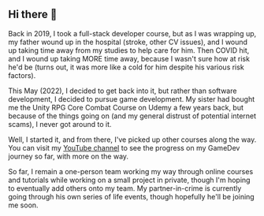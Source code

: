 ## Hi there 👋

Back in 2019, I took a full-stack developer course, but as I was wrapping up, my father wound up in the hospital (stroke, other CV issues), and I wound up taking time away from my studies to help care for him. Then COVID hit, and I wound up taking MORE time away, because I wasn't sure how at risk he'd be (turns out, it was more like a cold for him despite his various risk factors).

This May (2022), I decided to get back into it, but rather than software development, I decided to pursue game development. My sister had bought me the Unity RPG Core Combat Course on Udemy a few years back, but because of the things going on (and my general distrust of potential internet scams), I never got around to it.

Well, I started it, and from there, I've picked up other courses along the way. You can visit my [YouTube channel](https://www.youtube.com/watch?v=AEQ0rpDtVDw&list=PL1GwWULXipdAjLh7scwlJ_av81Hg0O9SO) to see the progress on my GameDev journey so far, with more on the way.

So far, I remain a one-person team working my way through online courses and tutorials while working on a small project in private, though I'm hoping to eventually add others onto my team. My partner-in-crime is currently going through his own series of life events, though hopefully he'll be joining me soon.

<!--

**Here are some ideas to get you started:**

🙋‍♀️ A short introduction - what is your organization all about?
🌈 Contribution guidelines - how can the community get involved?
👩‍💻 Useful resources - where can the community find your docs? Is there anything else the community should know?
🍿 Fun facts - what does your team eat for breakfast?
🧙 Remember, you can do mighty things with the power of [Markdown](https://docs.github.com/github/writing-on-github/getting-started-with-writing-and-formatting-on-github/basic-writing-and-formatting-syntax)
-->
